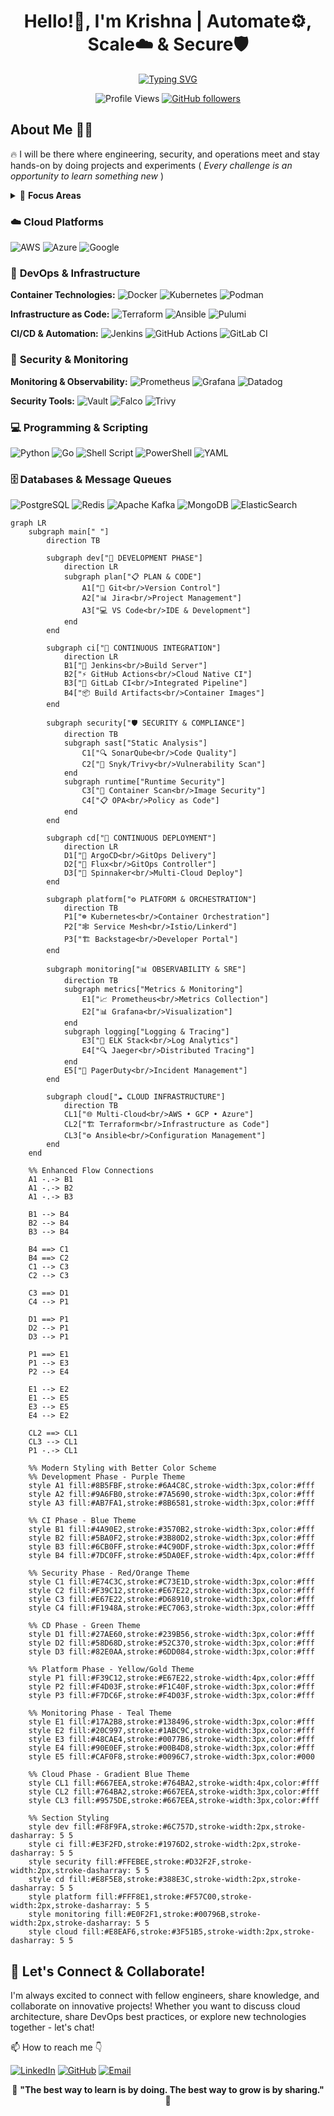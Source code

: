 <div align="center">
  
# Hello!👋, I'm Krishna | Automate⚙️, Scale☁️ & Secure🛡️

[![Typing SVG](https://readme-typing-svg.herokuapp.com?font=Fira+Code&size=23&duration=3000&pause=1000&color=36BCF7FF&center=true&width=600&lines=DevOps+Engineer+%7C+Cloud+Architect;DevSecOps+Specialist+%7C+SRE;Platform+Engineer+%7C+Infrastructure+Expert;Building+Scalable+Cloud+Solutions;🚀+Always+Learning+%7C+Always+Growing+🚀)](https://git.io/typing-svg)

![Profile Views](https://komarev.com/ghpvc/?username=Krishna4K2&label=Profile%20views&color=0e75b6&style=flat)
[![GitHub followers](https://img.shields.io/github/followers/Krishna4K2?label=Followers&style=social)](https://github.com/Krishna4K2?tab=followers)

</div>

## About Me 👨‍💻

🔥 I will be there where engineering, security, and operations meet and stay hands-on by doing projects and experiments ( *Every challenge is an opportunity to learn something new* )

<details>
<summary>🎯 <b>Focus Areas</b></summary>

- **DevOps & CI/CD**: Streamlining development workflows and deployment pipelines
- **DevSecOps**: Integrating security practices into every stage of the development lifecycle  
- **Cloud Architecture**: Designing and implementing robust multi-cloud solutions
- **Site Reliability Engineering**: Ensuring high availability and performance at scale
- **Platform Engineering**: Building developer-centric platforms and tooling

</details>

### ☁️ **Cloud Platforms**

![AWS](https://img.shields.io/badge/AWS-%23FF9900.svg?style=for-the-badge&logo=amazon-aws&logoColor=white)
![Azure](https://img.shields.io/badge/azure-%230072C6.svg?style=for-the-badge&logo=microsoftazure&logoColor=white)
![Google](https://img.shields.io/badge/GoogleCloud-%234285F4.svg?style=for-the-badge&logo=google-cloud&logoColor=white)

### 🔧 **DevOps & Infrastructure**

**Container Technologies:**
![Docker](https://img.shields.io/badge/docker-%230db7ed.svg?style=for-the-badge&logo=docker&logoColor=white)
![Kubernetes](https://img.shields.io/badge/kubernetes-%23326ce5.svg?style=for-the-badge&logo=kubernetes&logoColor=white)
![Podman](https://img.shields.io/badge/podman-892CA0.svg?style=for-the-badge&logo=podman&logoColor=white)

**Infrastructure as Code:**
![Terraform](https://img.shields.io/badge/terraform-%235835CC.svg?style=for-the-badge&logo=terraform&logoColor=white)
![Ansible](https://img.shields.io/badge/ansible-%231A1918.svg?style=for-the-badge&logo=ansible&logoColor=white)
![Pulumi](https://img.shields.io/badge/pulumi-8A3391.svg?style=for-the-badge&logo=pulumi&logoColor=white)

**CI/CD & Automation:**
![Jenkins](https://img.shields.io/badge/jenkins-%232C5263.svg?style=for-the-badge&logo=jenkins&logoColor=white)
![GitHub Actions](https://img.shields.io/badge/github%20actions-%232671E5.svg?style=for-the-badge&logo=githubactions&logoColor=white)
![GitLab CI](https://img.shields.io/badge/gitlab%20ci-%23181717.svg?style=for-the-badge&logo=gitlab&logoColor=white)

### 🔐 **Security & Monitoring**

**Monitoring & Observability:**
![Prometheus](https://img.shields.io/badge/Prometheus-E6522C?style=for-the-badge&logo=Prometheus&logoColor=white)
![Grafana](https://img.shields.io/badge/grafana-%23F46800.svg?style=for-the-badge&logo=grafana&logoColor=white)
![Datadog](https://img.shields.io/badge/datadog-%23632CA6.svg?style=for-the-badge&logo=datadog&logoColor=white)

**Security Tools:**
![Vault](https://img.shields.io/badge/vault-%23000000.svg?style=for-the-badge&logo=vault&logoColor=white)
![Falco](https://img.shields.io/badge/falco-%23005066.svg?style=for-the-badge&logo=falco&logoColor=white)
![Trivy](https://img.shields.io/badge/trivy-00979D.svg?style=for-the-badge&logo=trivy&logoColor=white)


### 💻 **Programming & Scripting**

![Python](https://img.shields.io/badge/python-3670A0?style=for-the-badge&logo=python&logoColor=ffdd54)
![Go](https://img.shields.io/badge/go-%2300ADD8.svg?style=for-the-badge&logo=go&logoColor=white)
![Shell Script](https://img.shields.io/badge/shell_script-%23121011.svg?style=for-the-badge&logo=gnu-bash&logoColor=white)
![PowerShell](https://img.shields.io/badge/PowerShell-%235391FE.svg?style=for-the-badge&logo=powershell&logoColor=white)
![YAML](https://img.shields.io/badge/yaml-%23ffffff.svg?style=for-the-badge&logo=yaml&logoColor=151515)

### 🗄️ **Databases & Message Queues**

![PostgreSQL](https://img.shields.io/badge/postgres-%23316192.svg?style=for-the-badge&logo=postgresql&logoColor=white)
![Redis](https://img.shields.io/badge/redis-%23DD0031.svg?style=for-the-badge&logo=redis&logoColor=white)
![Apache Kafka](https://img.shields.io/badge/Apache%20Kafka-000?style=for-the-badge&logo=apachekafka)
![MongoDB](https://img.shields.io/badge/MongoDB-%234ea94b.svg?style=for-the-badge&logo=mongodb&logoColor=white)
![ElasticSearch](https://img.shields.io/badge/-ElasticSearch-005571?style=for-the-badge&logo=elasticsearch)



```mermaid
graph LR
    subgraph main[" "]
        direction TB
        
        subgraph dev["🔧 DEVELOPMENT PHASE"]
            direction LR
            subgraph plan["📋 PLAN & CODE"]
                A1["🔀 Git<br/>Version Control"]
                A2["📊 Jira<br/>Project Management"]
                A3["💻 VS Code<br/>IDE & Development"]
            end
        end
        
        subgraph ci["🚀 CONTINUOUS INTEGRATION"]
            direction LR
            B1["🔨 Jenkins<br/>Build Server"]
            B2["⚡ GitHub Actions<br/>Cloud Native CI"]
            B3["🦊 GitLab CI<br/>Integrated Pipeline"]
            B4["📦 Build Artifacts<br/>Container Images"]
        end
        
        subgraph security["🛡️ SECURITY & COMPLIANCE"]
            direction TB
            subgraph sast["Static Analysis"]
                C1["🔍 SonarQube<br/>Code Quality"]
                C2["🔐 Snyk/Trivy<br/>Vulnerability Scan"]
            end
            subgraph runtime["Runtime Security"]
                C3["🐳 Container Scan<br/>Image Security"]
                C4["📋 OPA<br/>Policy as Code"]
            end
        end
        
        subgraph cd["🚢 CONTINUOUS DEPLOYMENT"]
            direction LR
            D1["🔄 ArgoCD<br/>GitOps Delivery"]
            D2["🌊 Flux<br/>GitOps Controller"]
            D3["🎯 Spinnaker<br/>Multi-Cloud Deploy"]
        end
        
        subgraph platform["⚙️ PLATFORM & ORCHESTRATION"]
            direction TB
            P1["☸️ Kubernetes<br/>Container Orchestration"]
            P2["🕸️ Service Mesh<br/>Istio/Linkerd"]
            P3["🏗️ Backstage<br/>Developer Portal"]
        end
        
        subgraph monitoring["📊 OBSERVABILITY & SRE"]
            direction TB
            subgraph metrics["Metrics & Monitoring"]
                E1["📈 Prometheus<br/>Metrics Collection"]
                E2["📊 Grafana<br/>Visualization"]
            end
            subgraph logging["Logging & Tracing"]
                E3["📝 ELK Stack<br/>Log Analytics"]
                E4["🔍 Jaeger<br/>Distributed Tracing"]
            end
            E5["🚨 PagerDuty<br/>Incident Management"]
        end
        
        subgraph cloud["☁️ CLOUD INFRASTRUCTURE"]
            direction TB
            CL1["🌐 Multi-Cloud<br/>AWS • GCP • Azure"]
            CL2["🏗️ Terraform<br/>Infrastructure as Code"]
            CL3["⚙️ Ansible<br/>Configuration Management"]
        end
    end
    
    %% Enhanced Flow Connections
    A1 -.-> B1
    A1 -.-> B2  
    A1 -.-> B3
    
    B1 --> B4
    B2 --> B4
    B3 --> B4
    
    B4 ==> C1
    B4 ==> C2
    C1 --> C3
    C2 --> C3
    
    C3 ==> D1
    C4 --> P1
    
    D1 ==> P1
    D2 --> P1
    D3 --> P1
    
    P1 ==> E1
    P1 --> E3
    P2 --> E4
    
    E1 --> E2
    E1 --> E5
    E3 --> E5
    E4 --> E2
    
    CL2 ==> CL1
    CL3 --> CL1
    P1 -.-> CL1
    
    %% Modern Styling with Better Color Scheme
    %% Development Phase - Purple Theme
    style A1 fill:#8B5FBF,stroke:#6A4C8C,stroke-width:3px,color:#fff
    style A2 fill:#9A6FB0,stroke:#7A5690,stroke-width:3px,color:#fff
    style A3 fill:#AB7FA1,stroke:#8B6581,stroke-width:3px,color:#fff
    
    %% CI Phase - Blue Theme
    style B1 fill:#4A90E2,stroke:#3570B2,stroke-width:3px,color:#fff
    style B2 fill:#5BA0F2,stroke:#3B80D2,stroke-width:3px,color:#fff
    style B3 fill:#6CB0FF,stroke:#4C90DF,stroke-width:3px,color:#fff
    style B4 fill:#7DC0FF,stroke:#5DA0EF,stroke-width:4px,color:#fff
    
    %% Security Phase - Red/Orange Theme
    style C1 fill:#E74C3C,stroke:#C73E1D,stroke-width:3px,color:#fff
    style C2 fill:#F39C12,stroke:#E67E22,stroke-width:3px,color:#fff
    style C3 fill:#E67E22,stroke:#D68910,stroke-width:3px,color:#fff
    style C4 fill:#F1948A,stroke:#EC7063,stroke-width:3px,color:#fff
    
    %% CD Phase - Green Theme
    style D1 fill:#27AE60,stroke:#239B56,stroke-width:3px,color:#fff
    style D2 fill:#58D68D,stroke:#52C370,stroke-width:3px,color:#fff
    style D3 fill:#82E0AA,stroke:#6DD084,stroke-width:3px,color:#fff
    
    %% Platform Phase - Yellow/Gold Theme
    style P1 fill:#F39C12,stroke:#E67E22,stroke-width:4px,color:#fff
    style P2 fill:#F4D03F,stroke:#F1C40F,stroke-width:3px,color:#fff
    style P3 fill:#F7DC6F,stroke:#F4D03F,stroke-width:3px,color:#fff
    
    %% Monitoring Phase - Teal Theme
    style E1 fill:#17A2B8,stroke:#138496,stroke-width:3px,color:#fff
    style E2 fill:#20C997,stroke:#1ABC9C,stroke-width:3px,color:#fff
    style E3 fill:#48CAE4,stroke:#0077B6,stroke-width:3px,color:#fff
    style E4 fill:#90E0EF,stroke:#00B4D8,stroke-width:3px,color:#fff
    style E5 fill:#CAF0F8,stroke:#0096C7,stroke-width:3px,color:#000
    
    %% Cloud Phase - Gradient Blue Theme
    style CL1 fill:#667EEA,stroke:#764BA2,stroke-width:4px,color:#fff
    style CL2 fill:#764BA2,stroke:#667EEA,stroke-width:3px,color:#fff
    style CL3 fill:#9575DE,stroke:#667EEA,stroke-width:3px,color:#fff
    
    %% Section Styling
    style dev fill:#F8F9FA,stroke:#6C757D,stroke-width:2px,stroke-dasharray: 5 5
    style ci fill:#E3F2FD,stroke:#1976D2,stroke-width:2px,stroke-dasharray: 5 5
    style security fill:#FFEBEE,stroke:#D32F2F,stroke-width:2px,stroke-dasharray: 5 5
    style cd fill:#E8F5E8,stroke:#388E3C,stroke-width:2px,stroke-dasharray: 5 5
    style platform fill:#FFF8E1,stroke:#F57C00,stroke-width:2px,stroke-dasharray: 5 5
    style monitoring fill:#E0F2F1,stroke:#00796B,stroke-width:2px,stroke-dasharray: 5 5
    style cloud fill:#E8EAF6,stroke:#3F51B5,stroke-width:2px,stroke-dasharray: 5 5
```

## 🤝 Let's Connect & Collaborate!

I'm always excited to connect with fellow engineers, share knowledge, and collaborate on innovative projects! Whether you want to discuss cloud architecture, share DevOps best practices, or explore new technologies together - let's chat!

📫 How to reach me 👇

[![LinkedIn](https://img.shields.io/badge/LinkedIn-%230077B5.svg?style=for-the-badge&logo=linkedin&logoColor=white)](https://www.linkedin.com/in/sai-krishna4k2/)
[![GitHub](https://img.shields.io/badge/github-%23121011.svg?style=for-the-badge&logo=github&logoColor=white)](https://github.com/Krishna4K2)
[![Email](https://img.shields.io/badge/Email-D14836?style=for-the-badge&logo=gmail&logoColor=white)](mailto:krishna.ch.tech@gmail.com)

<div align="center">

🌟 **"The best way to learn is by doing. The best way to grow is by sharing."** 🌟

</div>
